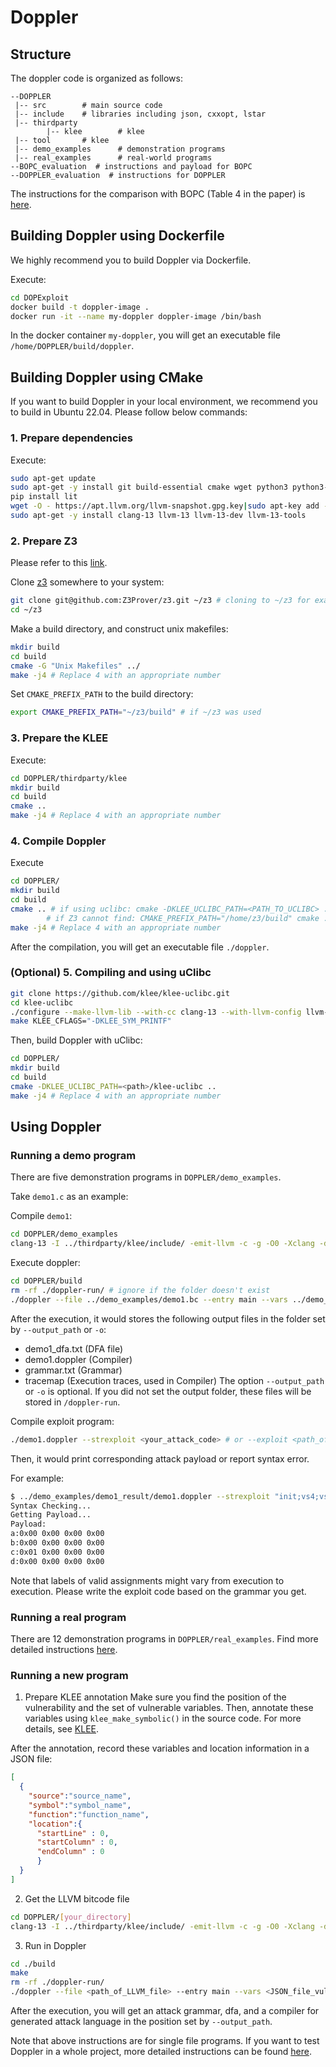 # Doppler
## Structure
The doppler code is organized as follows:
```
--DOPPLER
 |-- src        # main source code
 |-- include    # libraries including json, cxxopt, lstar
 |-- thirdparty
        |-- klee        # klee
 |-- tool       # klee
 |-- demo_examples      # demonstration programs
 |-- real_examples      # real-world programs
--BOPC_evaluation  # instructions and payload for BOPC
--DOPPLER_evaluation  # instructions for DOPPLER
```
The instructions for the comparison with BOPC (Table 4 in the paper) is [here](./BOPC_evaluation/README.md).

## Building Doppler using Dockerfile
We highly recommend you to build Doppler via Dockerfile.

Execute:
```bash
cd DOPExploit
docker build -t doppler-image .
docker run -it --name my-doppler doppler-image /bin/bash 
```
In the docker container `my-doppler`, you will get an executable file `/home/DOPPLER/build/doppler`.

## Building Doppler using CMake
If you want to build Doppler in your local environment, we recommend you to build in Ubuntu 22.04. Please follow below commands:

### 1. Prepare dependencies
Execute:
```bash
sudo apt-get update
sudo apt-get -y install git build-essential cmake wget python3 python3-pip sqlite3 libsqlite3-dev
pip install lit
wget -O - https://apt.llvm.org/llvm-snapshot.gpg.key|sudo apt-key add -
sudo apt-get -y install clang-13 llvm-13 llvm-13-dev llvm-13-tools
```
### 2. Prepare Z3
Please refer to this [link](https://github.com/Z3Prover/z3/blob/master/README-CMake.md#unix-makefiles).

Clone [z3](https://github.com/Z3Prover/z3) somewhere to your system:

```bash
git clone git@github.com:Z3Prover/z3.git ~/z3 # cloning to ~/z3 for example
cd ~/z3
```
Make a build directory, and construct unix makefiles:
```bash
mkdir build
cd build
cmake -G "Unix Makefiles" ../
make -j4 # Replace 4 with an appropriate number
```
Set `CMAKE_PREFIX_PATH` to the build directory:
```bash
export CMAKE_PREFIX_PATH="~/z3/build" # if ~/z3 was used
```
### 3. Prepare the KLEE
Execute:
```bash
cd DOPPLER/thirdparty/klee
mkdir build
cd build
cmake ..
make -j4 # Replace 4 with an appropriate number
```
### 4. Compile Doppler
Execute
```bash
cd DOPPLER/
mkdir build
cd build
cmake .. # if using uclibc: cmake -DKLEE_UCLIBC_PATH=<PATH_TO_UCLIBC> ..
        # if Z3 cannot find: CMAKE_PREFIX_PATH="/home/z3/build" cmake ..
make -j4 # Replace 4 with an appropriate number
```
After the compilation, you will get an executable file `./doppler`.

### (Optional) 5. Compiling and using uClibc

```bash
git clone https://github.com/klee/klee-uclibc.git
cd klee-uclibc
./configure --make-llvm-lib --with-cc clang-13 --with-llvm-config llvm-config-13
make KLEE_CFLAGS="-DKLEE_SYM_PRINTF"
```
Then, build Doppler with uClibc:

```bash
cd DOPPLER/
mkdir build
cd build
cmake -DKLEE_UCLIBC_PATH=<path>/klee-uclibc ..
make -j4 # Replace 4 with an appropriate number
```

## Using Doppler
### Running a demo program
There are five demonstration programs in `DOPPLER/demo_examples`.

Take `demo1.c` as an example:

Compile `demo1`:
```bash
cd DOPPLER/demo_examples
clang-13 -I ../thirdparty/klee/include/ -emit-llvm -c -g -O0 -Xclang -disable-O0-optnone -fno-discard-value-names demo1.c -o demo1.bc
```
Execute doppler:
```bash
cd DOPPLER/build
rm -rf ./doppler-run/ # ignore if the folder doesn't exist
./doppler --file ../demo_examples/demo1.bc --entry main --vars ../demo_examples/demo1.json --src ../demo_examples/demo1.c --use_src true --compiler demo1.doppler --lstar true --dfa demo1_dfa.txt -o ../demo_examples/demo1_result
```
After the execution, it would stores the following output files in the folder set by `--output_path` or `-o`:
* demo1_dfa.txt    (DFA file)
* demo1.doppler (Compiler)
* grammar.txt (Grammar)
* tracemap (Execution traces, used in Compiler)
The option `--output_path` or `-o` is optional. If you did not set the output folder, these files will be stored in `/doppler-run`.

Compile exploit program:
```bash
./demo1.doppler --strexploit <your_attack_code> # or --exploit <path_of_your_attack_code>
```
Then, it would print corresponding attack payload or report syntax error.

For example:
```bash
$ ../demo_examples/demo1_result/demo1.doppler --strexploit "init;vs4;vs2"
Syntax Checking...
Getting Payload...
Payload: 
a:0x00 0x00 0x00 0x00 
b:0x00 0x00 0x00 0x00 
c:0x01 0x00 0x00 0x00 
d:0x00 0x00 0x00 0x00 
```
Note that labels of valid assignments might vary from execution to execution. Please write the exploit code based on the grammar you get.

### Running a real program
There are 12 demonstration programs in `DOPPLER/real_examples`. Find more detailed instructions [here](./DOPPLER/README.md).

### Running a new program
1. Prepare KLEE annotation
Make sure you find the position of the vulnerability and the set of vulnerable variables. Then, annotate these variables using `klee_make_symbolic()` in the source code. For more details, see [KLEE](https://klee-se.org/tutorials/testing-function/).

After the annotation, record these variables and location information in a JSON file:
```json
[
  {
    "source":"source_name",
    "symbol":"symbol_name",
    "function":"function_name",
    "location":{
      "startLine" : 0,
      "startColumn" : 0,
      "endColumn" : 0
      }
  }
]
```

2. Get the LLVM bitcode file
```bash
cd DOPPLER/[your_directory]
clang-13 -I ../thirdparty/klee/include/ -emit-llvm -c -g -O0 -Xclang -disable-O0-optnone -fno-discard-value-names <input_source_code> -o <output_bitcode>
```
3. Run in Doppler
```bash
cd ./build
make
rm -rf ./doppler-run/
./doppler --file <path_of_LLVM_file> --entry main --vars <JSON_file_vul_var> --src <path_of_source_code> --use_src true --compiler <attck_compiler_name> --lstar <bool> --dfa <dfa_file_name> --output_path <folder_to_store_outputs>
```
After the execution, you will get an attack grammar, dfa, and a compiler for generated attack language in the position set by `--output_path`.

Note that above instructions are for single file programs. If you want to test Doppler in a whole project, more detailed instructions can be found [here](./DOPPLER/README.md).